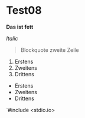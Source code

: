 # Test08

**Das ist fett**

*Italic*

> Blockquote
> zweite Zeile

1. Erstens
2. Zweitens
3. Drittens

- Erstens
- Zweitens
- Drittens

`#include <stdio.io>
